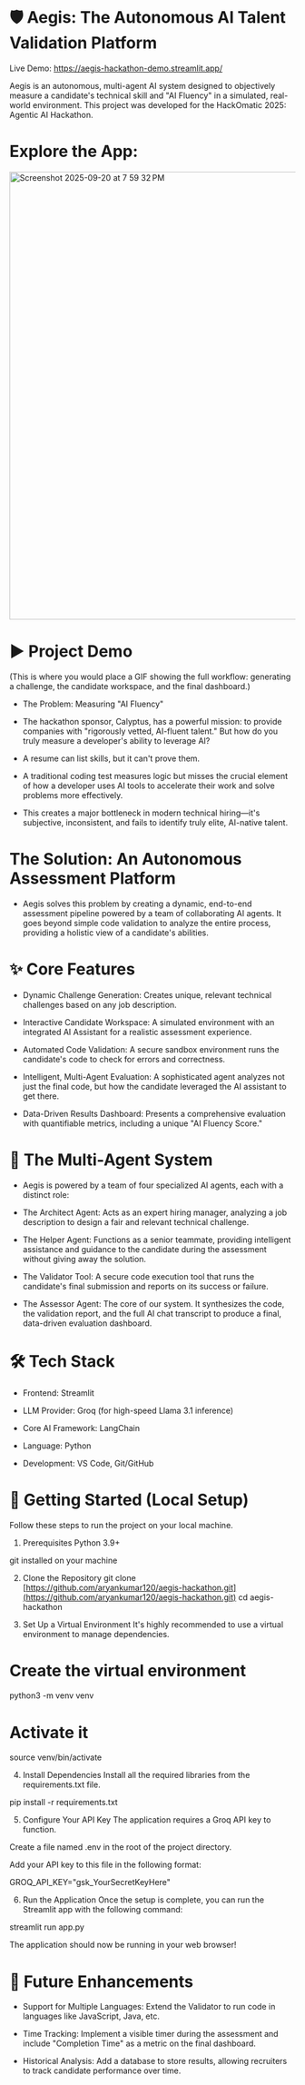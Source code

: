 # 🛡️ Aegis: The Autonomous AI Talent Validation Platform
Live Demo: https://aegis-hackathon-demo.streamlit.app/

Aegis is an autonomous, multi-agent AI system designed to objectively measure a candidate's technical skill and "AI Fluency" in a simulated, real-world environment. This project was developed for the HackOmatic 2025: Agentic AI Hackathon.

# Explore the App:
  <img width="1459" height="789" alt="Screenshot 2025-09-20 at 7 59 32 PM" src="https://github.com/user-attachments/assets/56e42774-9d13-4331-9cc8-348723764ca1" />


# ► Project Demo
(This is where you would place a GIF showing the full workflow: generating a challenge, the candidate workspace, and the final dashboard.)

- The Problem: Measuring "AI Fluency"
- The hackathon sponsor, Calyptus, has a powerful mission: to provide companies with "rigorously vetted, AI-fluent talent." But how do you truly measure a developer's ability to leverage AI?

- A resume can list skills, but it can't prove them.

- A traditional coding test measures logic but misses the crucial element of how a developer uses AI tools to accelerate their work and solve problems more effectively.

- This creates a major bottleneck in modern technical hiring—it's subjective, inconsistent, and fails to identify truly elite, AI-native talent.

# The Solution: An Autonomous Assessment Platform
- Aegis solves this problem by creating a dynamic, end-to-end assessment pipeline powered by a team of collaborating AI agents. It goes beyond simple code validation to analyze the entire process, providing a holistic view of a candidate's abilities.

# ✨ Core Features
- Dynamic Challenge Generation: Creates unique, relevant technical challenges based on any job description.

- Interactive Candidate Workspace: A simulated environment with an integrated AI Assistant for a realistic assessment experience.

- Automated Code Validation: A secure sandbox environment runs the candidate's code to check for errors and correctness.

- Intelligent, Multi-Agent Evaluation: A sophisticated agent analyzes not just the final code, but how the candidate leveraged the AI assistant to get there.

- Data-Driven Results Dashboard: Presents a comprehensive evaluation with quantifiable metrics, including a unique "AI Fluency Score."

# 🤖 The Multi-Agent System
- Aegis is powered by a team of four specialized AI agents, each with a distinct role:

- The Architect Agent: Acts as an expert hiring manager, analyzing a job description to design a fair and relevant technical challenge.

- The Helper Agent: Functions as a senior teammate, providing intelligent assistance and guidance to the candidate during the assessment without giving away the solution.

- The Validator Tool: A secure code execution tool that runs the candidate's final submission and reports on its success or failure.

- The Assessor Agent: The core of our system. It synthesizes the code, the validation report, and the full AI chat transcript to produce a final, data-driven evaluation dashboard.

# 🛠️ Tech Stack
- Frontend: Streamlit

- LLM Provider: Groq (for high-speed Llama 3.1 inference)

- Core AI Framework: LangChain

- Language: Python

- Development: VS Code, Git/GitHub

# 🚀 Getting Started (Local Setup)
Follow these steps to run the project on your local machine.

1. Prerequisites
Python 3.9+

git installed on your machine

2. Clone the Repository
git clone [https://github.com/aryankumar120/aegis-hackathon.git](https://github.com/aryankumar120/aegis-hackathon.git)
cd aegis-hackathon

3. Set Up a Virtual Environment
It's highly recommended to use a virtual environment to manage dependencies.

# Create the virtual environment
python3 -m venv venv

# Activate it
source venv/bin/activate

4. Install Dependencies
Install all the required libraries from the requirements.txt file.

pip install -r requirements.txt

5. Configure Your API Key
The application requires a Groq API key to function.

Create a file named .env in the root of the project directory.

Add your API key to this file in the following format:

GROQ_API_KEY="gsk_YourSecretKeyHere"

6. Run the Application
Once the setup is complete, you can run the Streamlit app with the following command:

streamlit run app.py

The application should now be running in your web browser!

# 🔮 Future Enhancements
- Support for Multiple Languages: Extend the Validator to run code in languages like JavaScript, Java, etc.

- Time Tracking: Implement a visible timer during the assessment and include "Completion Time" as a metric on the final dashboard.

- Historical Analysis: Add a database to store results, allowing recruiters to track candidate performance over time.

